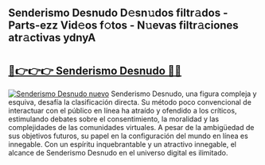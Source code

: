 ## Senderismo Desnudo D𝚎sn𝚞dos filtr𝚊dos - Parts-ezz Vid𝚎os f𝚘tos - N𝚞evas filtr𝚊ciones atr𝚊ctivas ydnyA

# <h2><a href="http://mbcsn31.tromn.icu/?c=Senderismo+Desnudo">🔗👉👉👉 Senderismo Desnudo 🔗🔗</a></h2>

[![Senderismo Desnudo nuevo](https://i.imgur.com/pEAQMta.gif)](http://mbcsn31.tromn.icu/?c=Senderismo+Desnudo)
Senderismo Desnudo, una figura compleja y esquiva, desafía la clasificación directa. Su método poco convencional de interactuar con el público en línea ha atraído y ofendido a los críticos, estimulando debates sobre el consentimiento, la moralidad y las complejidades de las comunidades virtuales. A pesar de la ambigüedad de sus objetivos futuros, su papel en la configuración del mundo en línea es innegable. Con un espíritu inquebrantable y un atractivo innegable, el alcance de Senderismo Desnudo en el universo digital es ilimitado.
